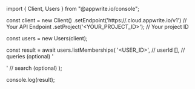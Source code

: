 import { Client, Users } from "@appwrite.io/console";

const client = new Client()
    .setEndpoint('https://<REGION>.cloud.appwrite.io/v1') // Your API Endpoint
    .setProject('<YOUR_PROJECT_ID>'); // Your project ID

const users = new Users(client);

const result = await users.listMemberships(
    '<USER_ID>', // userId
    [], // queries (optional)
    '<SEARCH>' // search (optional)
);

console.log(result);
